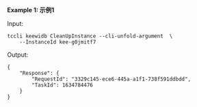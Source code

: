 **Example 1: 示例1**



Input: 

```
tccli keewidb CleanUpInstance --cli-unfold-argument  \
    --InstanceId kee-g0jmitf7
```

Output: 
```
{
    "Response": {
        "RequestId": "3329c145-ece6-445a-a1f1-738f591ddbdd",
        "TaskId": 1634784476
    }
}
```

